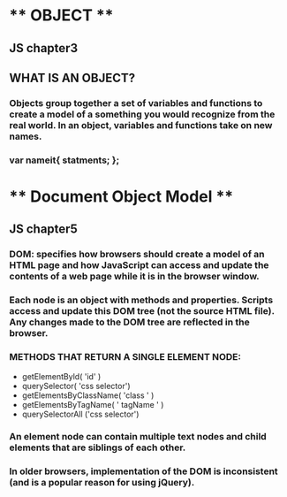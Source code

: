 # ** OBJECT **
## JS chapter3
## WHAT IS AN OBJECT? 
### Objects group together a set of variables and functions to create a model of a something you would recognize from the real world. In an object, variables and functions take on new names. 
### var nameit{ statments; };


# ** Document Object Model **
## JS chapter5
### DOM: specifies how browsers should create a model of an HTML page and how JavaScript can access and update the contents of a web page while it is in the browser window. 
### Each node is an object with methods and properties. Scripts access and update this DOM tree (not the source HTML file). Any changes made to the DOM tree are reflected in the browser. 
### METHODS THAT RETURN A SINGLE ELEMENT NODE: 
* getElementByld( 'id' )
* querySelector( 'css selector')
* getElementsByClassName( 'class ' )
* getElementsByTagName( ' tagName ' )
* querySelectorAll ('css selector') 
### An element node can contain multiple text nodes and child elements that are siblings of each other. 
### In older browsers, implementation of the DOM is inconsistent (and is a popular reason for using jQuery). 
